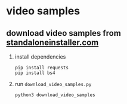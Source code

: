 # video samples

## download video samples from [standaloneinstaller.com](http://standaloneinstaller.com/blog/big-list-of-sample-videos-for-testers-124.html)


1. install dependencies
    ```
    pip install requests
    pip install bs4
    ```
2. run `download_video_samples.py`
    ```
    python3 download_video_samples

    ```

